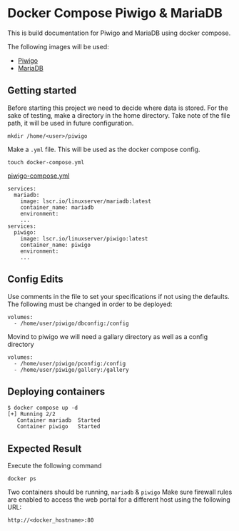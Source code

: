 # Docker Compose Piwigo & MariaDB
This is build documentation for Piwigo and MariaDB using docker compose.

The following images will be used:
 * [Piwigo](https://docs.linuxserver.io/images/docker-piwigo/)
 * [MariaDB](https://docs.linuxserver.io/images/docker-mariadb/)

## Getting started
Before starting this project we need to decide where data is stored. For the sake of testing, make a directory in the home directory. Take note of the file path, it will be used in future configuration.
```
mkdir /home/<user>/piwigo
```

Make a `.yml` file. This will be used as the docker compose config. 
```
touch docker-compose.yml
```

[piwigo-compose.yml](https://github.com/deivnziegler/SYS-265-Docker-Build-Documentation/blob/main/piwigo-compose.yml)

```
services:
  mariadb:
    image: lscr.io/linuxserver/mariadb:latest
    container_name: mariadb
    environment:
    ...
services:
  piwigo:
    image: lscr.io/linuxserver/piwigo:latest
    container_name: piwigo
    environment:
    ...
```

## Config Edits

Use comments in the file to set your specifications if not using the defaults. The following must be changed in order to be deployed: 
```
volumes:
  - /home/user/piwigo/dbconfig:/config
```
Movind to piwigo we will need a gallary directory as well as a config directory
```
volumes:
  - /home/user/piwigo/pconfig:/config
  - /home/user/piwigo/gallery:/gallery
```

 ## Deploying containers
```
$ docker compose up -d
[+] Running 2/2
   Container mariadb  Started
   Container piwigo   Started
```

## Expected Result
Execute the following command
```
docker ps
```
Two containers should be running, `mariadb` & `piwigo`
Make sure firewall rules are enabled to access the web portal for a different host using the following URL:
```
http://<docker_hostname>:80
```



